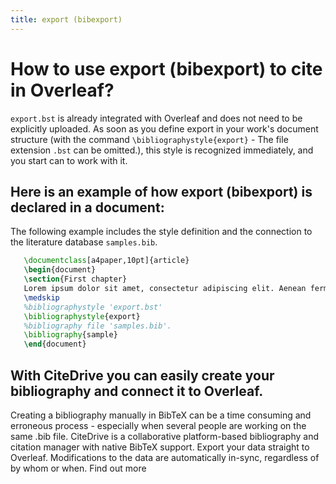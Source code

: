 ```yaml
---
title: export (bibexport)
---
```


# How to use export (bibexport) to cite in Overleaf? 
`export.bst` is already integrated with Overleaf and does not need to be explicitly uploaded. As soon as you define export in your work's document structure (with the command `\bibliographystyle{export}` - The file extension `.bst` can be omitted.), this style is recognized immediately, and you start can to work with it.

## Here is an example of how export (bibexport) is declared in a document:
The following example includes the style definition and the connection to the literature database `samples.bib`.
```tex
   \documentclass[a4paper,10pt]{article}
   \begin{document}
   \section{First chapter}
   Lorem ipsum dolor sit amet, consectetur adipiscing elit. Aenean fermentum justo massa, ut maximus mauris sodales et. Aenean vel elit a erat rhoncus pharetra.
   \medskip
   %bibliographystyle 'export.bst'
   \bibliographystyle{export}
   %bibliography file 'samples.bib'.
   \bibliography{sample}
   \end{document}
```

## With CiteDrive you can easily create your bibliography and connect it to Overleaf. 
Creating a bibliography manually in BibTeX can be a time consuming and erroneous process - especially when several people are working on the same .bib file. CiteDrive is a collaborative platform-based bibliography and citation manager with native BibTeX support. Export your data straight to Overleaf. Modifications to the data are automatically in-sync, regardless of by whom or when. Find out more